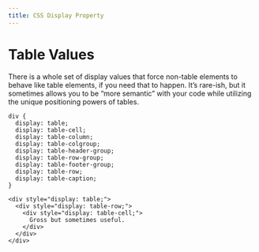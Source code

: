 ```yaml
---
title: CSS Display Property
---
```


# Table Values

There is a whole set of display values that force non-table elements to behave
like table elements, if you need that to happen. It’s rare-ish, but it
sometimes allows you to be “more semantic” with your code while utilizing the
unique positioning powers of tables.

    div {
      display: table;
      display: table-cell;
      display: table-column;
      display: table-colgroup;
      display: table-header-group;
      display: table-row-group;
      display: table-footer-group;
      display: table-row;
      display: table-caption;
    }

    <div style="display: table;">
      <div style="display: table-row;">
        <div style="display: table-cell;">
          Gross but sometimes useful.
        </div>
      </div>
    </div>
